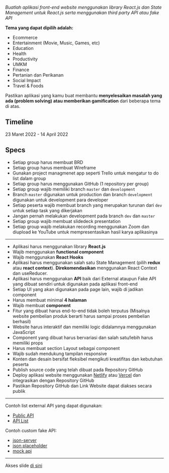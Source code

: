 *Buatlah aplikasi front-end website menggunakan library React.js dan State Management untuk React.js serta menggunakan third party API atau fake API*

**Tema yang dapat dipilih adalah:**
- Ecommerce
- Entertainment (Movie, Music, Games, etc)
- Education
- Health
- Productivity
- UMKM
- Finance
- Pertanian dan Perikanan
- Social Impact
- Travel & Foods

Pastikan aplikasi yang kamu buat membantu **menyelesaikan masalah yang ada (problem solving) atau memberikan gamification** dari beberapa tema di atas.

## Timeline
23 Maret 2022 - 14 April 2022

## Specs
- Setiap group harus membuat BRD
- Setiap group harus membuat Wireframe
- Gunakan project managmenet app seperti Trello untuk mengatur to do list dalam group
- Setiap group harus menggunakan GitHub (1 repository per group)
- Setiap group wajib memiliki branch `master` dan `development`
- Branch `master` digunakan untuk production dan branch `development` digunakan untuk development para developer
- Setiap peserta wajib membuat branch yang merupakan turunan dari `dev` untuk setiap task yang dikerjakan
- Jangan pernah melakukan development pada branch `dev` dan `master`
- Setiap group wajib membuat slidedeck presentation
- Setiap group wajib melakukan recording menggunakan Zoom dan diupload ke YouTube untuk mempresentasikan hasil karya aplikasinya
------
- Aplikasi harus menggunakan library **React.js**
- Wajib menggunakan **functional component**
- Wajib menggunakan **React Hooks**
- Aplikasi harus menggunakan salah satu State Management (pilih **redux** atau **react context**). **Direkomendasikan** menggunakan React Context dan useReducer.
- Aplikasi harus menggunakan **API** baik dari External ataupun Fake API yang dibuat sendiri untuk digunakan pada aplikasi front-end
- Setiap UI yang akan digunakan pada page lain, wajib di jadikan component
- Harus membuat minimal **4 halaman**
- Wajib membuat **component**
- Fitur yang dibuat harus end-to-end tidak boleh terputus (Misalnya website pembelian produk berarti harus sampai proses pembelian berhasil)
- Website harus interaktif dan memiliki logic didalamnya menggunakan JavaScript
- Component yang dibuat harus bervariasi dan salah satu/lebih harus memiliki props
- Harus membuat section Layout sebagai component
- Wajib sudah mendukung tampilan responsive
- Konten dan desain bersifat fleksibel mengikuti kreatifitas dan kebutuhan peserta
- Publish source code yang telah dibuat pada Repository GitHub
- Deploy aplikasi website menggunakan [Netlify](https://netlify.com) atau [Vercel](https://vercel.com) dan integrasikan dengan Repository GitHub
- Pastikan Repository GitHub dan Link Website dapat diakses secara publik
---
Contoh list external API yang dapat digunakan:
- [Public API](https://public-apis.io/)
- [API List](https://apilist.fun/)

Contoh custom fake API:
- [json-server](https://github.com/typicode/json-server)
- [json placeholder](https://jsonplaceholder.typicode.com/)
- [mock api](https://mockapi.io/)

---
Akses slide <a href="https://www.canva.com/design/DAEstol8630/uU_sIyBeJUSxbw7awGGjGw/view?utm_content=DAEstol8630&utm_campaign=designshare&utm_medium=link&utm_source=sharebutton" target="_blank">di sini</a>

